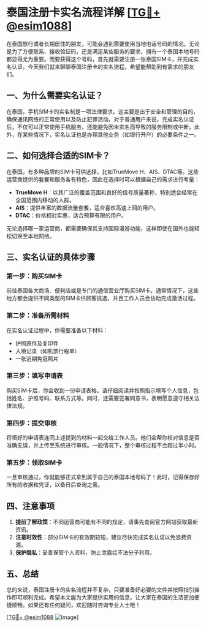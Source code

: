 # 泰国注册卡实名流程详解 [[TG💪+ @esim1088](https://t.me/s/esim1088)]

在泰国旅行或者长期居住的朋友，可能会遇到需要使用当地电话号码的情况。无论是为了方便联系、接收验证码，还是满足某些服务的要求，拥有一个泰国本地号码都显得尤为重要。而要获得这个号码，首先就需要注册一张泰国SIM卡，并完成实名认证。今天我们就来聊聊泰国注册卡的实名流程，希望能帮助到有需求的朋友们。

## 一、为什么需要实名认证？

在泰国，手机SIM卡的实名制是一项法律要求。这主要是出于安全和管理的目的，确保通讯网络的正常使用以及防止犯罪活动。对于普通用户来说，完成实名认证后，不仅可以正常使用手机服务，还能避免因未实名而导致的服务限制或中断。此外，在某些情况下，实名认证也是办理其他业务（如银行开户）的必要条件之一。

## 二、如何选择合适的SIM卡？

在泰国，有多种品牌的SIM卡可供选择，比如TrueMove H、AIS、DTAC等。这些运营商提供的套餐和服务各有特色，因此在选择时可以根据自己的需求进行考量：

- **TrueMove H**：以其广泛的覆盖范围和良好的信号质量著称，特别适合经常在全国范围内移动的人群。
- **AIS**：提供丰富的数据流量套餐，适合喜欢高速上网的用户。
- **DTAC**：价格相对实惠，适合预算有限的用户。

无论选择哪一家运营商，都需要确保其支持国际漫游功能，这样即使在国外也能轻松切换至本地网络。

## 三、实名认证的具体步骤

### 第一步：购买SIM卡

前往泰国各大商场、便利店或是专门的通信营业厅购买SIM卡。通常情况下，这些地方都会提供不同类型的SIM卡供顾客挑选，并且工作人员会协助完成激活过程。

### 第二步：准备所需材料

在实名认证过程中，你需要准备以下材料：
- 护照原件及复印件
- 入境记录（如机票行程单）
- 一张近期免冠照片

### 第三步：填写申请表

购买SIM卡后，你会收到一份申请表格。请仔细阅读并按照指示填写个人信息，包括姓名、护照号码、联系方式等。同时，还需要签署同意书，表明愿意遵守相关法律法规。

### 第四步：提交审核

将填好的申请表连同上述提到的材料一起交给工作人员。他们会帮你核对信息是否准确无误，并上传至系统进行审核。一般情况下，整个审核过程不会超过半小时。

### 第五步：领取SIM卡

一旦审核通过，你就能够正式拿到属于自己的泰国本地号码了！此时，记得保存好所有的收据和凭证，以备日后查询之需。

## 四、注意事项

1. **提前了解政策**：不同运营商可能有不同的规定，请事先查阅官方网站获取最新资讯。
2. **注意时效性**：部分SIM卡的有效期较短，建议尽快完成实名认证以免浪费资源。
3. **保护隐私**：妥善保管个人资料，防止泄露给不法分子利用。

## 五、总结

总的来说，泰国注册卡的实名流程并不复杂，只要准备好必要的文件并按照指引操作即可顺利完成。希望本文能为大家提供实用的信息，让大家在泰国的生活更加便捷顺畅。如果还有任何疑问，欢迎随时咨询专业人士哦！

[[TG💪+ @esim1088](https://t.me/s/esim1088) ![Image](https://i.postimg.cc/4NQfJmqS/Snipaste-2025-05-13-00-14-12.png)]
